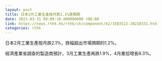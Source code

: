 ```yaml
---
layout: post
title: 日本2月工業生產按月跌2.1%遜預期
date: 2021-03-31 09:09:10.000000000 +08:00
link: https://news.rthk.hk/rthk/ch/component/k2/1583522-20210331.htm
categories: rthk
---
```


日本2月工業生產按月跌2.1%，跌幅超出市場預期的1.2%。

經濟產業省調查的製造商預計，3月工業生產再跌1.9%，4月重拾增長9.3%。
